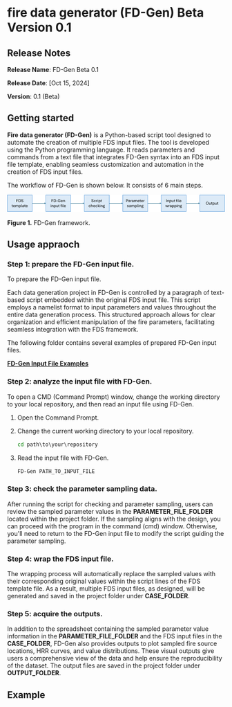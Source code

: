 # fire data generator (FD-Gen) Beta Version 0.1
## Release Notes

**Release Name**: FD-Gen Beta 0.1

**Release Date**: [Oct 15, 2024]

**Version**: 0.1 (Beta)


## Getting started
**Fire data generator (FD-Gen)** is a Python-based script tool designed to automate the creation of multiple FDS input files.
The tool is developed using the Python programming language. It reads parameters and commands from a text file that integrates FD-Gen syntax into an FDS input file template, enabling seamless customization and automation in the creation of FDS input files.

The workflow of FD-Gen is shown below. It consists of 6 main steps.

![Figure 1. FD-Gen framework.](images/Picture1.png)

**Figure 1.** FD-Gen framework.

## Usage appraoch 

### Step 1: prepare the FD-Gen input file.
To prepare the FD-Gen input file.

Each data generation project in FD-Gen is controlled by a paragraph of text-based script embedded within the original FDS input file. 
This script employs a namelist format to input parameters and values throughout the entire data generation process. 
This structured approach allows for clear organization and efficient manipulation of the fire parameters, facilitating seamless integration with the FDS framework.

The following folder contains several examples of prepared FD-Gen input files.

[**FD-Gen Input File Examples**](https://github.com/hqfang3/FD-Gen/tree/main/example)

### Step 2: analyze the input file with FD-Gen.
To open a CMD (Command Prompt) window, change the working directory to your local repository, and then read an input file using FD-Gen.
1. Open the Command Prompt.
2. Change the current working directory to your local repository.

    ```cmd
    cd path\to\your\repository
    ```

3. Read the input file with FD-Gen.

    ```cmd
    FD-Gen PATH_TO_INPUT_FILE
    ```


### Step 3: check the parameter sampling data.
After running the script for checking and parameter sampling, users can review the sampled parameter values in the **PARAMETER_FILE_FOLDER** located within the project folder. If the sampling aligns with the design, you can proceed with the program in the command (cmd) window. Otherwise, you'll need to return to the FD-Gen input file to modify the script guiding the parameter sampling.


### Step 4: wrap the FDS input file.
The wrapping process will automatically replace the sampled values with their corresponding original values within the script lines of the FDS template file. As a result, multiple FDS input files, as designed, will be generated and saved in the project folder under **CASE_FOLDER**.


### Step 5: acquire the outputs.
In addition to the spreadsheet containing the sampled parameter value information in the **PARAMETER_FILE_FOLDER** and the FDS input files in the **CASE_FOLDER**, FD-Gen also provides outputs to plot sampled fire source locations, HRR curves, and value distributions. These visual outputs give users a comprehensive view of the data and help ensure the reproducibility of the dataset. The output files are saved in the project folder under **OUTPUT_FOLDER**.


## Example
